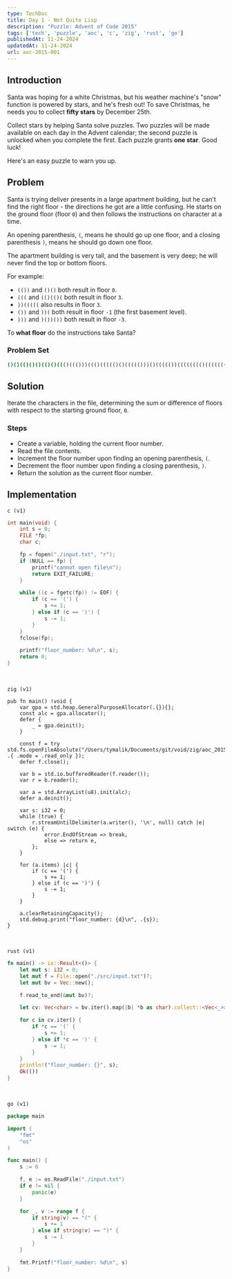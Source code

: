 ```yaml
---
type: TechDoc
title: Day 1 - Not Quite Lisp
description: "Puzzle: Advent of Code 2015"
tags: ['tech', 'puzzle', 'aoc', 'c', 'zig', 'rust', 'go']
publishedAt: 11-24-2024
updatedAt: 11-24-2024
url: aoc-2015-001
---
```

## Introduction
Santa was hoping for a white Christmas, but his weather machine's "snow" function
is powered by stars, and he's fresh out! To save Christmas, he needs you to collect
**fifty stars** by December 25th.

Collect stars by helping Santa solve puzzles. Two puzzles will be made available on each
day in the Advent calendar; the second puzzle is unlocked when you complete the first.
Each puzzle grants **one star**. Good luck!

Here's an easy puzzle to warn you up.

## Problem
Santa is trying deliver presents in a large apartment building, but he can't find the
right floor - the directions he got are a little confusing. He starts on the ground
floor (floor `0`) and then follows the instructions on character at a time.

An opening parenthesis, `(`, means he should go up one floor, and a closing parenthesis
`)`, means he should go down one floor.

The apartment building is very tall, and the basement is very deep; he will never find
the top or bottom floors.

For example:
- `(())` and `()()` both result in floor `0`.
- `(((` and `(()(()(` both result in floor `3`.
- `))(((((` also results in floor `3`.
- `())` and `))(` both result in floor `-1` (the first basement level).
- `)))` and `)())())` both result in floor `-3`.

To **what floor** do the instructions take Santa?

### Problem Set
```sh
()()(()()()(()()((()((()))((()((((()()((((()))()((((())(((((((()(((((((((()(((())(()()(()((()()(()(())(()((((()((()()()((((())((((((()(()(((()())(()((((()))())(())(()(()()))))))))((((((((((((()())()())())(())))(((()()()((((()(((()(()(()()(()(()()(()(((((((())(())(())())))((()())()((((()()((()))(((()()()())))(())))((((())(((()())(())(()))(()((((()())))())((()(())(((()((((()((()(())())))((()))()()(()(()))))((((((((()())((((()()((((()(()())(((((()(()())()))())(((()))()(()(()(()((((()(())(()))(((((()()(()()()(()(((())())(((()()(()()))(((()()(((())())(()(())())()()(())()()()((()(((()(())((()()((())()))((()()))((()()())((((()(()()(()(((()))()(()))))((()(((()()()))(()(((())()(()((()())(()(()()(()())(())()(((()(()())()((((()((()))))())()))((()()()()(())()())()()()((((()))))(()(((()()(((((((())()))()((((()((())()(()())(())()))(()(()())(((((((())))(((()))())))))()))())((())(()()((())()())()))))()((()()())(())((())((((()())())()()()(((()))())))()()))())(()()()(()((((((()()))())()))()(((()(((())((((()()()(()))())()()))))())()))())((())()())(((((())())((())())))(((())(((())(((((()(((((())(()(()())())(()(())(()))(()((((()))())()))))())))((()(()))))())))(((((())()))())()))))()))))(((()))()))))((()))((()((()(()(())()())))(()()()(())()))()((((())))))))(())(()((()()))(()))(()))(()((()))))))()()((((()()))()())()))))))()()()))(()((())(()))((()()()())()(((()((((())())))()((((()(()))))))())))()()())()))(()))))(()())()))))))((())))))))())()))()((())())))(()((()))()))(())))))(()))()())()()))((()(()))()()()()))))())()()))())(())()()))()))((()))))()()(()())))))()()()))((((()))()))))(()(())))(()())))((())())(()))()))))()())))()())()())))))))))()()))))())))((())((()))))())))(((()())))))))(()))()()))(()))()))))()())))))())((((()())))))))())))()()))))))))()))()))))()))))))(())))))))))())))))))))))))))())())((())))))))))()))((())))()))))))))())()(()))))))())))))()()()())()(()()()(()())(()))()()()(()())))())())))()))))())))))))()()()()())(())())()())()))))(()()()()()))))()))())())))((()())()())))()))()))))(()())))()))))))))(((()))()()))))))))))))))))))))(()))(()((()))())))())(()))(()(()(())))))()(()))()))()()))))))))))))()((()())(())())()(())))))())()())((()()))))(()()))))())()(())()))))))))))))))))))))()))(()(()())))))))()()((()))()))))))((())))()))))))))((()))())()()))())()()))((()))())))))))))))(()())()))(())((()(()()))(()())(())))()())(()(())()()))))()))()(()))))))(()))))))))))(()))())))))))))())))))())))(())))))()))))(())())))))))))()(()))))()())))())(()))()())))))))))))))())()()))))()))))))())))))()))))(())(()()()()((())()))())(()))((())()))())())(())(()()))))()))(())()()((())(())))(())))()))())))))))))()(((((())())))(())()))))(())))((()))()(((((((()))))()()))(())))))()(()))))(()()))()))())))))))(()())()))))))))())))(()))())()))(())()((())())()())())(()(()))))()))))))((()())(())()()(()())))()()))(())(())(()))())))()))(()))()()))((((()))))()))((()()()))))()))()))())))(()))()))))(())))()))())()(()))()())))())))))))())))())))()()))))))(()))())())))()))()()())())))))))))))))())))()))(()()))))())))())()(())))())))))))))))))))))()()())())))))()()()((()(()))()()(())()())()))()))))()()()))))))((()))))))))()(()(()((((((()()((()())))))))))))()))())))))((())())(()))())))())))))())()()())(())))())))()())())(())))))))()()(())))()))())))())())())()))))))))()))(()()()())())())))(())())))))))()()())()))))())))())()(())())))))))()())()))(()()(())())))()(()((()()((()()(((((())(()())()))(())()))(())))(())))))))()))()))((()))()))()))))))))()))))))))((()()())(()))(((()))(())))()))((())(((())))()())))())))))((())))))(())())((((((())())()(()))()(()((()())))((())()(()(()))))(())(()()())(())))())((()(((())())))(((()())())))())()(())())((((()()))))())((()))()()()()(())(((((((()()()((()))())(()())))(())())((((()()(()))))()((())))((())()))()(((()))())))()))((()(()))(())(()((((())((((()()(()()))(((())(()))))((((()(()))(())))))((()))(()))((()(((()(()))(()(()((()(())(()(()(()(()()((()))())(((())(()(()))))(()))()()))(())))(())()(((())(()))()((((()()))))())(()))))((())()((((()(((()))())())(((()))()())((())(())())(())()(())()(()()((((((()()))))()()(((()()))))()())()(((()(()))(()(()())(()(()))))(((((()(((())())))))(((((()((()()((())())((((((()(())(()()((()()()()()()()(()()))()(((()))()))(((((((())(((()((()())()((((())(((()(())))()((()(()()()((())((()())()))()))())))())((((((()))(()(()()()))(()((()(()(()))()((()(((()()()((())(((((())()(()))())())((()(())))(()(()())(())((())())())(((()()()(())))))())(()))))))()))))))())((()()()))((()((((((()))(((()((((()()()(((()))())()(()()(((()((()()()()())()()))()()()(()(())((()))))(()))())))))))()(()()(((((())()(()(((((()((()(()()())(()((((((((()((((((())()((((()()()((()((()((((((()))((())))))))())()))((()(()))()(()()(()((())((()()((((((((((((()())(()()()))((((()((((((())(()))())(()()((()()))()(((((((()((()()((((((()(((())))((())))((((((((()()(((((((())(((((()())(((())((())()((((()(((((((()(()(((()((((((()(((()(((((((((((()()((()()(()))((()()(((()(((())))((((())()(()(((())()(()(((())(((((((((((()))())))((((((())((()()((((()())())((((()()))((())(((((()(()()(()()()((())(()((()()((((()(((((()((()(()((((()())((((((()(((((()()(()(()((((())))(())(())(())((((()(()()((((()((((()()((()((((((())))(((((()))))()))(()((((((((()(((())())(((())))(()(()((())(((()((()()(((((()((()()(((())()(()))(((((((())(()(((((()))((()((()((()))(())())((((()((((())()(()))(((()(((((((((((((((())(((((((((()))(((()(()()()()((((((()((())()((((((((()(())(((((((((((()(()((())()((()()(()(()()((((()()((())(()((()()(()()((((()(((((((())))((((())(())()(((()()((()()((((()((()(((()((())(((()()()((((()((((()()(()(()((((((((())(()(((((())(()())(((((((()())()(()((((()((())(()()())((((()()(((()((((())(())(()()(((((((((()()))()(((())(()(()((((((())(()()())(()))()()(((()(((()((())(()(((((((()(()(()((()(((((()(()((()(()((((((()((((()()((((()(((()((())(()(()((()()((((()()(())()(())(((())(()((((((((()())(((((((((()(())()((((())))()))()()(((((()()((((((())(()()(((()(()(((((((()(()(((((((())(())((((()((()(())))((((()()())(()))((()())((((()(((((()(()(())(()(()()())(((((()(((((()((((()()((((((((()()))(()((((((())((((())()(()(((()()()(((()(()(())(())(((((()(())())((((())(())(()(((()(((((())((((())())((()(((((((()(((())(()(()))(((((((((()((()((()()(()((((())(((()((())((((())(()(((()(((()(()((((()(((())(()(((()(()()(()(()((()()(()())(())())((()(()(((()(((()(((()()(((((((((()(((((((((()()(((()(((()())((((()(()(((()()()((())((((((((((())(()(((()((((()())((((()((()))(((()()()(((((()(((((((())((()())(()((((())((((((((())(()((()((((((((((()()((()((()()))(((()())()())()(((()())()()(()(()(((((((())()))(())()))())()()((())()((()((((()((()((())(((((()((((((()(())))(()))())(((()))((()()(()(((()))((((())()(((()))))()(()(())()(((((())(()(()(())(())()((()()()((((()(())((()())(()(()))(()(()(()()(())()()(()((())()((()))))()))((()(()()()()((()())(()))())()(()(((((((((())())((()((()((((((())()((((())(((())((()(()()()((())(()((())(((()((((()()((()(()(((((())()))()((((((()))((())(((()()))(((())(())()))(((((((())(())())()(())(((((()))()((()))()(()()((()()()()()())(((((((
```

## Solution
Iterate the characters in the file, determining the sum or difference of floors with 
respect to the starting ground floor, `0`.

### Steps
- Create a variable, holding the current floor number.
- Read the file contents.
- Increment the floor number upon finding an opening parenthesis, `(`.
- Decrement the floor number upon finding a closing parenthesis, `)`.
- Return the solution as the current floor number.

## Implementation
`c (v1)`
```c
int main(void) {
    int s = 0;
    FILE *fp;
    char c;

    fp = fopen("./input.txt", "r");
    if (NULL == fp) {
        printf("cannot open file\n");
        return EXIT_FAILURE;
    }

    while ((c = fgetc(fp)) != EOF) {
        if (c == '(') {
            s += 1;
        } else if (c == ')') {
            s -= 1;
        }
    }
    fclose(fp);

    printf("floor_number: %d\n", s);
    return 0;
}
```

<br />

`zig (v1)`
```zig
pub fn main() !void {
    var gpa = std.heap.GeneralPurposeAllocator(.{}){};
    const alc = gpa.allocator();
    defer {
        _ = gpa.deinit();
    }

    const f = try std.fs.openFileAbsolute("/Users/tymalik/Documents/git/void/zig/aoc_2015_001/src/input.txt", .{ .mode = .read_only });
    defer f.close();

    var b = std.io.bufferedReader(f.reader());
    var r = b.reader();

    var a = std.ArrayList(u8).init(alc);
    defer a.deinit();

    var s: i32 = 0;
    while (true) {
        r.streamUntilDelimiter(a.writer(), '\n', null) catch |e| switch (e) {
            error.EndOfStream => break,
            else => return e,
        };
    }

    for (a.items) |c| {
        if (c == '(') {
            s += 1;
        } else if (c == ')') {
            s -= 1;
        }
    }

    a.clearRetainingCapacity();
    std.debug.print("floor_number: {d}\n", .{s});
}
```

<br />

`rust (v1)`
```rust
fn main() -> io::Result<()> {
    let mut s: i32 = 0;
    let mut f = File::open("./src/input.txt")?;
    let mut bv = Vec::new();

    f.read_to_end(&mut bv)?;

    let cv: Vec<char> = bv.iter().map(|b| *b as char).collect::<Vec<_>>();

    for c in cv.iter() {
        if *c == '(' {
            s += 1;
        } else if *c == ')' {
            s -= 1;
        }
    }
    println!("floor_number: {}", s);
    Ok(())
}
```

<br />

`go (v1)`
```go
package main

import (
	"fmt"
	"os"
)

func main() {
	s := 0

	f, e := os.ReadFile("./input.txt")
	if e != nil {
		panic(e)
	}

	for _, v := range f {
		if string(v) == "(" {
			s += 1
		} else if string(v) == ")" {
			s -= 1
		}
	}

	fmt.Printf("floor_number: %d\n", s)
}
```

